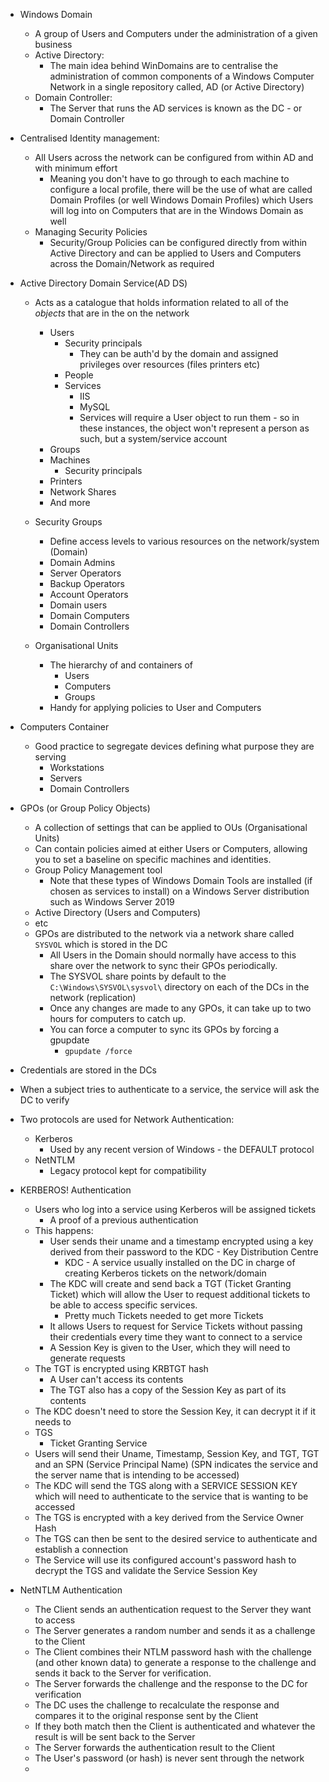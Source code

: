 - Windows Domain
	- A group of Users and Computers under the administration of a given business
	- Active Directory:
		- The main idea behind WinDomains are to centralise the administration of common components of a Windows Computer Network in a single repository called, AD (or Active Directory)
	- Domain Controller:
		- The Server that runs the AD services is known as the DC - or Domain Controller

- Centralised Identity management:
	- All Users across the network can be configured from within AD and with minimum effort
		- Meaning you don't have to go through to each machine to configure a local profile, there will be the use of what are called Domain Profiles (or well Windows Domain Profiles) which Users will log into on Computers that are in the Windows Domain as well
	- Managing Security Policies
		- Security/Group Policies can be configured directly from within Active Directory and can be applied to Users and Computers across the Domain/Network as required

- Active Directory Domain Service(AD DS)
	- Acts as a catalogue that holds information related to all of the *objects* that are in the on the network
		- Users
			- Security principals
				- They can be auth'd by the domain and assigned privileges over resources (files printers etc)
			- People
			- Services
				- IIS
				- MySQL
				- Services will require a User object to run them - so in these instances, the object won't represent a person as such, but a system/service account
		- Groups
		- Machines
			- Security principals
		- Printers
		- Network Shares
		- And more
	- Security Groups
		- Define access levels to various resources on the network/system (Domain)
		- Domain Admins
		- Server Operators
		- Backup Operators
		- Account Operators
		- Domain users
		- Domain Computers
		- Domain Controllers
	
	- Organisational Units
		- The hierarchy of and containers of 
			- Users
			- Computers
			- Groups
		- Handy for applying policies to User and Computers

- Computers Container
	- Good practice to segregate devices defining what purpose they are serving 
		- Workstations
		- Servers
		- Domain Controllers

- GPOs (or Group Policy Objects)
	- A collection of settings that can be applied to OUs (Organisational Units) 
	- Can contain policies aimed at either Users or Computers, allowing you to set a baseline on specific machines and identities. 
	- Group Policy Management tool
		- Note that these types of Windows Domain Tools are installed (if chosen as services to install) on a Windows Server distribution such as Windows Server 2019
	- Active Directory (Users and Computers)
	- etc
	- GPOs are distributed to the network via a network share called `SYSVOL` which is stored in the DC 
		- All Users in the Domain should normally have access to this share over the network to sync their GPOs periodically. 
		- The SYSVOL share points by default to the `C:\Windows\SYSVOL\sysvol\` directory on each of the DCs in the network (replication)
		- Once any changes are made to any GPOs, it can take up to two hours for computers to catch up. 
		- You can force a computer to sync its GPOs by forcing a gpupdate
			- `gpupdate /force`

- Credentials are stored in the DCs
- When a subject tries to authenticate to a service, the service will ask the DC to verify 
- Two protocols are used for Network Authentication:
	- Kerberos
		- Used by any recent version of Windows - the DEFAULT protocol
	- NetNTLM
		- Legacy protocol kept for compatibility 

- KERBEROS! Authentication
	- Users who log into a service using Kerberos will be assigned tickets
		- A proof of a previous authentication
	- This happens:
		- User sends their uname and a timestamp encrypted using a key derived from their password to the KDC - Key Distribution Centre
			- KDC - A service usually installed on the DC in charge of creating Kerberos tickets on the network/domain
		- The KDC will create and send back a TGT (Ticket Granting Ticket) which will allow the User to request additional tickets to be able to access specific services. 
			- Pretty much Tickets needed to get more Tickets
		- It allows Users to request for Service Tickets without passing their credentials every time they want to connect to a service
		- A Session Key is given to the User, which they will need to generate requests
	- The TGT is encrypted using KRBTGT hash
		- A User can't access its contents
		- The TGT also has a copy of the Session Key as part of its contents
	- The KDC doesn't need to store the Session Key, it can decrypt it if it needs to 
	- TGS
		- Ticket Granting Service
	- Users will send their Uname, Timestamp, Session Key, and TGT, TGT and an SPN (Service Principal Name) (SPN indicates the service and the server name that is intending to be accessed)
	- The KDC will send the TGS along with a SERVICE SESSION KEY which will need to authenticate to the service that is wanting to be accessed
	- The TGS is encrypted with a key derived from the Service Owner Hash
	- The TGS can then be sent to the desired service to authenticate and establish a connection
	- The Service will use its configured account's password hash to decrypt the TGS and validate the Service Session Key

- NetNTLM Authentication
	- The Client sends an authentication request to the Server they want to access
	- The Server generates a random number and sends it as a challenge to the Client
	- The Client combines their NTLM password hash with the challenge (and other known data) to generate a response to the challenge and sends it back to the Server for verification. 
	- The Server forwards the challenge and the response to the DC for verification
	- The DC uses the challenge to recalculate the response and compares it to the original response sent by the Client
	- If they both match then the Client is authenticated and whatever the result is will be sent back to the Server
	- The Server forwards the authentication result to the Client
	- The User's password (or hash) is never sent through the network
	- 